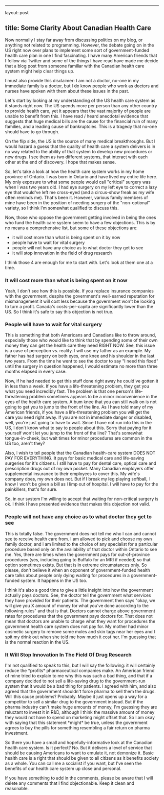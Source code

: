 <hr />

<p>layout: post</p>

<h2>title: Some Clarity About Canadian Health Care</h2>

<p>Now normally I stay far away from discussing politics on my blog, or anything not related to programming.  However, the debate going on in the US right now over plans to implement some sort of government-funded health care plan in one I find fascinating.  I have many American friends that I follow via Twitter and some of the things I have read have made me decide that a blog post from someone familiar with the Canadian health care system might help clear things up.</p>

<p>I must also provide this disclaimer:  I am not a doctor, no-one in my immediate family is a doctor, but I do know people who work as doctors and nurses have spoken with them about these issues in the past.</p>

<p>
Let's start by looking at my understanding of the US health care system as it stands right now.  The US spends more per person than any other country to provide health care, yet it appears that the vast majority of people are unable to benefit from this.  I have read / heard anecdotal evidence that suggests that huge medical bills are the cause for the financial ruin of many families, and a leading cause of bankruptcies.  This is a tragedy that no-one should have to go through.</p>

<p>
On the flip side, the US is the source of many medical breakthroughs.  But I would hazard a guess that the quality of health care a system delivers is in no way related to the ability of that system to develop new procedures or new drugs.  I see them as two different systems, that interact with each other at the end of discovery.  I hope that makes sense.
</p>

<p>
So, let's take a look at how the health care system works in my home province of Ontario.  I was born in Ontario and have lived my entire life here.  My only exposure to what some people would call "critical" surgery was when I was two years old.  I had eye surgery on my left eye to correct a lazy eye that would've left me cross-eyed (and a circus-show freak as my wife often reminds me).  That's been it.  However, various family members of mine have been in the position of needing surgery of the "non-optional" variety, so I think I'm somewhat qualified to discuss this.
</p>

<p>
Now, those who oppose the government getting involved in being the ones who fund the health care system seem to have a few objections.  This is by no means a comprehensive list, but some of these objections are:
<ul>
<li>it will cost more than what is being spent on it by now</li>
<li>people have to wait for vital surgery</li>
<li>people will not have any choice as to what doctor they get to see</li>
<li>it will stop innovation in the field of drug research</li>
</ul>
</p>

<p>I think those 4 are enough for me to start with.  Let's look at them one at a time.</p>

<h3>It will cost more than what is being spent on it now</h3>

<p>
Yeah, I don't see how this is possible.  If you replace insurance companies with the government, despite the government's well-earned reputation for mismanagement it will cost less because the government won't be looking to turn a profit.  Canada's costs-per-capita are significantly lower than the US.  So I think it's safe to say this objection is not true.
</p>

<h3>People will have to wait for vital surgery</h3>

<p>
This is something that both Americans and Canadians like to throw around, especially those who would like to think that by spending some of their own money they can get the health care they need RIGHT NOW.   See, this issue is a case of perception vs. reality.  I will use my father as an example.  My father has had surgery on both eyes, one knee and his shoulder in the last two years.  From the time he went to see the doctor to say "I need this fixed" until the surgery in question happened, I would estimate no more than three months elapsed in every case.
</p>

<p>
Now, if he had needed to get this stuff done right away he could've gotten it in less than a week.  If you have a life-threatening problem, they get you what you need incredibly fast.  The problem is that one person's life-threatening problem sometimes appears to be a minor inconvenience in the eyes of the health care system.  A bum knee that you can still walk on is not going to get you to jump to the front of the line.  As I have told many of my American friends, if you have a life-threatening problem you will get the care you need right away.  If you are not in immediate danger or disabled, well, you're just going to have to wait.  Since I have not run into this in the US, I don't know what to say to people about this.  Sorry that paying for it yourself won't let you jump to the front of the line?  That's somewhat tongue-in-cheek, but wait times for minor procedures are common in the US too, aren't they?  
</p>

<p>Also, I wish to tell people that the Canadian health-care system DOES NOT PAY FOR EVERYTHING.  It pays for basic medical care and life-saving surgeries for it's citizens.  I still have to pay for dental care, optical care and prescription drugs out of my own pocket.  Many Canadian employers offer supplemental insurance to their employees to cover this.  My wife's company does, my own does not.  But if I break my leg playing softball, I know I won't be given a bill as I limp out of hospital.  I will have to pay for the painkillers, that's for sure.
</p>

<p>So, in our system I'm willing to accept that waiting for non-critical surgery is ok.  I think I have presented evidence that makes this objection not valid.</p>

<h3>People will not have any choice as to what doctor they get to see</h3>

<p>
This is totally false.  The government does not tell me who I can and cannot see to receive health care from.  I am allowed to pick and choose my own family doctor, and I am limited to the choice of any specialist for a particular procedure based only on the availability of that doctor within Ontario to see me.  Yes, there are times when the government pays for out-of-province procedures (yes, including going to Buffalo for an MRI if needed) so that option sometimes exists.  But that is in extreme circumstances only.  So please, don't believe it when an opponent of government-funded health care talks about people only dying waiting for procedures in a government-funded system.  It happens in the US too.</p>

<p>I think it's also a good time to give a little insight into how the government actually pays doctors.  See, the doctor tell the government what services they have provided for their patients.  The government then says "okay, we will give you X amount of money for what you've done according to the following rules" and that is that.  Doctors cannot charge above government rates for procedures that the government pays doctors for.  That does not mean that doctors are unable to charge what they want for procedures the government health care system does not pay for.  My mother had minor cosmetic surgery to remove some moles and skin tags near her eyes and I spit my drink out when she told me how much it cost her.  I'm guessing that is the normal reaction in the US.
</p>

<h3>It Will Stop Innovation In The Field Of Drug Research</h3>

<p>I'm not qualified to speak to this, but I will say the following: it will certainly reduce the *profits* pharmaceutical companies make.  An American friend of mine tried to explain to me why this was such a bad thing, and that if a company decided to not sell a life-saving drug to the government-run system that it would be a bad thing for patients.  I agreed with him, and also agreed that the government shouldn't force pharma to sell them the drugs.  Will this cause problems?  Probably.  Maybe it just opens up a way for a competitor to sell a similar drug to the government instead.  But if the pharma industry can't make huge amounts of money, I'm guessing they are reluctant to invest it in R&D, although I think the massive amount of money they would not have to spend on marketing might offset that.  So I am okay with saying that this statement *might* be true, unless the government agrees to buy the pills for something resembling a fair return on pharma investment.
</p>

<p>
So there you have a small and hopefully-informative look at the Canadian health care system.  Is it perfect?  No.  But it delivers a level of service that should be causing Americans to want to emulate it, not demonize it.  Basic health care is a right that should be given to all citizens as it benefits society as a whole.  You can call me a socialist if you want, but I've seen the benefits of our health care system up close and personal.  
</p>

<p>
If you have something to add in the comments, please be aware that I will delete any comments that I find objectionable.  Keep it clean and reasonable.
</p>
